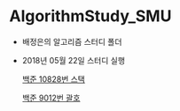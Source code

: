 # **AlgorithmStudy_SMU**

* 배정은의 알고리즘 스터디 폴더

* 2018년 05월 22일 스터디 실행

  [백준 10828번 스택](https://www.acmicpc.net/problem/10828)

  [백준 9012번 괄호](https://www.acmicpc.net/problem/9012)

  

